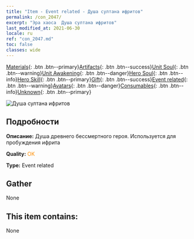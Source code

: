 ```yaml
---
title: "Item - Event related - Душа султана ифритов"
permalink: /con_2047/
excerpt: "Эра хаоса  Душа султана ифритов"
last_modified_at: 2021-06-30
locale: ru
ref: "con_2047.md"
toc: false
classes: wide
---
```

 [Materials](/ItemsRU/){: .btn .btn--primary}[Artifacts](/ItemsRU/Artifacts/){: .btn .btn--success}[Unit Soul](/ItemsRU/UnitSoul/){: .btn .btn--warning}[Unit Awakening](/ItemsRU/UnitAwakening/){: .btn .btn--danger}[Hero Soul](/ItemsRU/HeroSoul/){: .btn .btn--info}[Hero Skill](/ItemsRU/HeroSkill/){: .btn .btn--primary}[Gift](/ItemsRU/Gift/){: .btn .btn--success}[Event related](/ItemsRU/Events/){: .btn .btn--warning}[Avatars](/ItemsRU/Avatars/){: .btn .btn--danger}[Consumables](/ItemsRU/Consumables/){: .btn .btn--info}[Unknown](/ItemsRU/Unknown/){: .btn .btn--primary}

 ![Душа султана ифритов](/images/t/juexing_506.png)

## Подробности
 **Описание:** Душа древнего бессмертного героя. Используется для пробуждения ифрита

 **Quality:** <span style="color: #FF8C00">OK</span>

 **Type:** Event related

## Gather

  None

## This item contains:

  None

